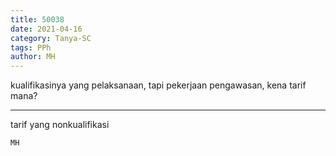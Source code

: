 ```yaml
---
title: 50038
date: 2021-04-16
category: Tanya-SC
tags: PPh
author: MH
---
```


kualifikasinya yang pelaksanaan, tapi pekerjaan pengawasan, kena tarif mana?

---

tarif yang nonkualifikasi

`MH`
